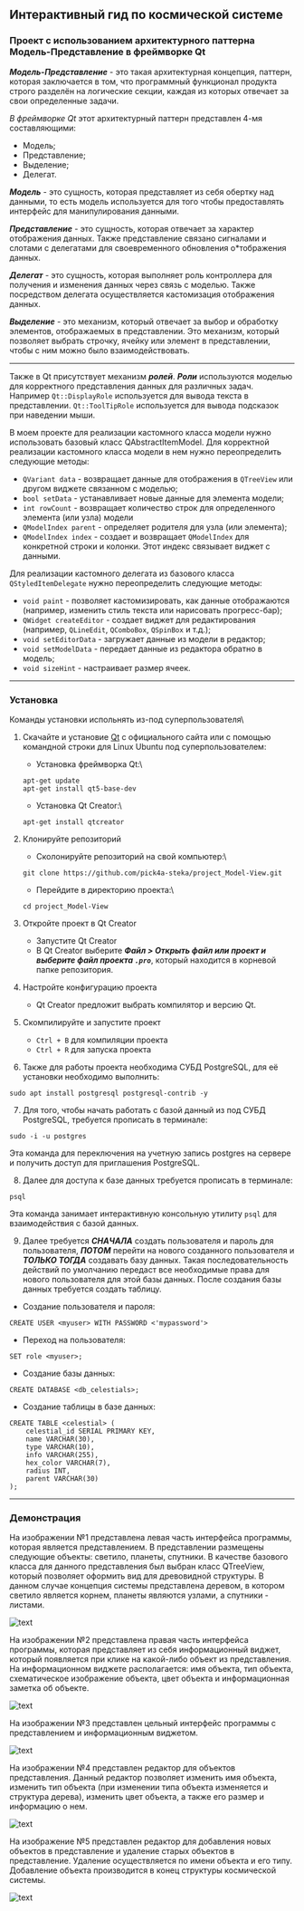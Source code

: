 ## Интерактивный гид по космической системе
### Проект с использованием архитектурного паттерна Модель-Представление в фреймворке Qt


***Модель-Представление*** - это такая архитектурная концепция, паттерн, которая заключается в том, что программный функционал продукта строго разделён на логические секции, каждая из которых отвечает за свои определенные задачи.



*В фреймворке Qt* этот архитектурный паттерн представлен 4-мя составляющими:
* Модель;
* Представление;
* Выделение;
* Делегат.

***Модель*** - это сущность, которая представляет из себя обертку над данными, то есть модель используется для того чтобы предоставлять интерфейс для манипулирования данными.


***Представление*** - это сущность, которая отвечает за характер отображения данных. Также представление связано сигналами и слотами с делегатами для своевременного обновления о*тображения данных.


***Делегат*** - это сущность, которая выполняет роль контроллера для получения и изменения данных через связь с моделью. Также посредством делегата осуществляется кастомизация отображения данных.


***Выделение*** - это механизм, который отвечает за выбор и обработку элементов, отображаемых в представлении. Это механизм, который позволяет выбрать строчку, ячейку или элемент в представлении, чтобы с ним можно было взаимодействовать.


----


Также в Qt присутствует механизм ***ролей***. ***Роли*** используются моделью для корректного представления данных для различных задач. Например `Qt::DisplayRole` используется для вывода текста в представлении. `Qt::ToolTipRole` используется для вывода подсказок при наведении мыши.

В моем проекте для реализации кастомного класса модели нужно использовать базовый класс QAbstractItemModel. Для корректной реализации кастомного класса модели в нем нужно переопределить следующие методы:
* `QVariant data` - возвращает данные для отображения в `QTreeView` или другом виджете связанном с моделью;
* `bool setData` - устанавливает новые данные для элемента модели;
* `int rowCount` - возвращает количество строк для определенного элемента (или узла) модели
* `QModelIndex parent` - определяет родителя для узла (или элемента);
* `QModelIndex index` - создает и возвращает `QModelIndex` для конкретной строки и колонки. Этот индекс связывает виджет с данными.

Для реализации кастомного делегата из базового класса `QStyledItemDelegate` нужно переопределить следующие методы:
* `void paint` - позволяет кастомизировать, как данные отображаются (например, изменить стиль текста или нарисовать прогресс-бар);
* `QWidget createEditor` - создает виджет для редактирования (например, `QLineEdit`, `QComboBox`, `QSpinBox` и т.д.);
* `void setEditorData` - загружает данные из модели в редактор;
* `void setModelData` - передает данные из редактора обратно в модель;
* `void sizeHint` - настраивает размер ячеек.


----


### Установка ###
Команды установки испольнять из-под суперпользователя\
1. Скачайте и установие [Qt](https://www.qt.io/offline-installers "Сайт для установки Qt Creator") c официального сайта или с помощью командной строки для Linux Ubuntu под суперпользователем:
    * Установка фреймворка Qt:\
   ```
   apt-get update
   apt-get install qt5-base-dev
   ```
    * Установка Qt Creator:\
   ```
   apt-get install qtcreator
   ```


2. Клонируйте репозиторий
    * Сколонируйте репозиторий на свой компьютер:\
   ```
   git clone https://github.com/pick4a-steka/project_Model-View.git
   ```
    * Перейдите в директорию проекта:\
   ```
   cd project_Model-View
   ```


3. Откройте проект в Qt Creator
    * Запустите Qt Creator
    * В Qt Creator выберите ***Файл > Открыть файл или проект и выберите файл проекта `.pro`***, который находится в корневой папке репозитория.
  
      
4.  Настройте конфигурацию проекта
    * Qt Creator предложит выбрать компилятор и версию Qt.
  
    
5. Скомпилируйте и запустите проект
    * `Ctrl + B` для компиляции проекта
    * `Ctrl + R` для запуска проекта
  
6. Также для работы проекта необходима СУБД PostgreSQL, для её установки необходимо выполнить:
```
sudo apt install postgresql postgresql-contrib -y
```

7. Для того, чтобы начать работать с базой данный из под СУБД PostgreSQL, требуется прописать в терминале:
```
sudo -i -u postgres
```
Эта команда для переключения на учетную запись postgres на сервере и получить доступ для приглашения PostgreSQL.

8. Далее для доступа к базе данных требуется прописать в терминале:
```
psql
```
Эта команда занимает интерактивную консольную утилиту `psql` для взаимодействия с базой данных.

9. Далее требуется ***СНАЧАЛА*** создать пользователя и пароль для пользователя, ***ПОТОМ*** перейти на нового созданного пользователя и ***ТОЛЬКО ТОГДА*** создавать базу данных. Такая последовательность действий по умолчанию передаст все необходимые права для нового пользователя для этой базы данных. После создания базы данных требуется создать таблицу.

  * Создание пользователя и пароля:
```
CREATE USER <myuser> WITH PASSWORD <'mypassword'>
```

  * Переход на пользователя:
```
SET role <myuser>;
```

  * Создание базы данных:
```
CREATE DATABASE <db_celestials>;
```

  * Создание таблицы в базе данных:
```
CREATE TABLE <celestial> (
    celestial_id SERIAL PRIMARY KEY,
    name VARCHAR(30),
    type VARCHAR(10),
    info VARCHAR(255),
    hex_color VARCHAR(7),
    radius INT,
    parent VARCHAR(30)
);
```


----
### Демонстрация ###
На изображении №1 представлена левая часть интерфейса программы, которая является представлением. В представлении размещены следующие объекты: светило, планеты, спутники. В качестве базового класса для данного представления был выбран класс QTreeView, который позволяет оформить вид для древовидной структуры. В данном случае концепция системы представлена деревом, в котором светило является корнем, планеты являются узлами, а спутники - листами.


![text](img/1.jpg "Изображение №1")

На изображении №2 представлена правая часть интерфейса программы, которая представляет из себя информационный виджет, который появляется при клике на какой-либо объект из представления. На информационном виджете располагается: имя объекта, тип объекта, схематическое изображение объекта, цвет объекта и информационная заметка об объекте.


![text](img/2.jpg "Изображение №2")


На изображении №3 представлен цельный интерфейс программы с представлением и информационным виджетом.


![text](img/3.jpg "Изображением №3")


На изображении №4 представлен редактор для объектов представления. Данный редактор позволяет изменить имя объекта, изменить тип объекта (при изменении типа объекта изменяется и структура дерева), изменить цвет объекта, а также его размер и информацию о нем.


![text](img/4.jpg "Изображение №4")


На изображение №5 представлен редактор для добавления новых объектов в представление и удаление старых объектов в представление. Удаление осуществляется по имени объекта и его типу. Добавление объекта производится в конец структуры космической системы.


![text](img/5.jpg "Изображение №5")
